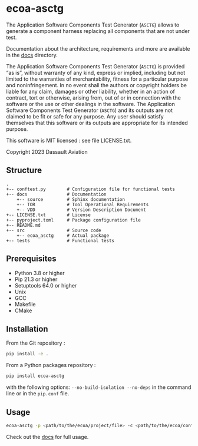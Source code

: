 # ecoa-asctg

The Application Software Components Test Generator (`ASCTG`) allows to
generate a component harness replacing all components that are not under test.

Documentation about the architecture, requirements and more are available in the [docs](./docs) directory.

The Application Software Components Test Generator (`ASCTG`) is provided “as is”, without warranty of any kind, express or implied, including but not limited to the warranties of merchantability, fitness for a particular purpose and noninfringement. In no event shall the authors or copyright holders be liable for any claim, damages or other liability, whether in an action of contract, tort or otherwise, arising from, out of or in connection with the software or the use or other dealings in the software. The Application Software Components Test Generator (`ASCTG`) and its outputs are not claimed to be fit or safe for any purpose. Any user should satisfy themselves that this software or its outputs are appropriate for its intended purpose.

This software is MIT licensed : see file LICENSE.txt.

Copyright 2023 Dassault Aviation

## Structure

    .
    +-- conftest.py        # Configuration file for functional tests
    +-- docs               # Documentation
        +-- source         # Sphinx documentation
        +-- TOR            # Tool Operational Requirements
        +-- VDD            # Version Description Document
    +-- LICENSE.txt        # License
    +-- pyproject.toml     # Package configuration file
    +-- README.md
    +-- src                # Source code
        +-- ecoa_asctg     # Actual package
    +-- tests              # Functional tests

## Prerequisites

* Python 3.8 or higher
* Pip 21.3 or higher
* Setuptools 64.0 or higher
* Unix
* GCC
* Makefile
* CMake

## Installation

From the Git repository :

```sh
pip install -e .
```

From a Python packages repository :

```sh
pip install ecoa-asctg
```

with the following options: `--no-build-isolation --no-deps` in the command line or in the `pip.conf` file.

## Usage

```sh
ecoa-asctg -p <path/to/the/ecoa/project/file> -c <path/to/the/ecoa/config/file>
```

Check out the [docs](./docs) for full usage.

